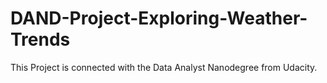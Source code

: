 # DAND-Project-Exploring-Weather-Trends
This Project is connected with the Data Analyst Nanodegree from Udacity.
